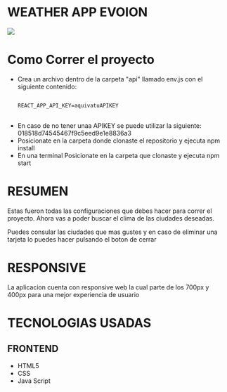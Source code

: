 <h1>WEATHER APP EVOION</h1>

<div>
    <img src='./ReadmeAssets/home.jpeg'></img>
</div>


<h1>Como Correr el proyecto</h1>
<ul>
<li>Crea un archivo dentro de la carpeta "api" llamado env.js con el siguiente contenido:
<pre>
<code>
REACT_APP_API_KEY=aquivatuAPIKEY
</code>
</pre>
<li>En caso de no tener unaa APIKEY se puede utilizar la siguiente: 018518d74545467f9c5eed9e1e8836a3</li>
<li>Posicionate en la carpeta donde clonaste el repositorio y ejecuta npm install</li>
<li>En una terminal  Posicionate en la carpeta que clonaste y ejecuta npm start</li>
</ul>


<h1>RESUMEN</h1>

<p>
    Estas fueron todas las configuraciones que debes hacer para correr el proyecto. Ahora vas a poder buscar el clima de las ciudades deseadas.
</p>

<p>
    Puedes consular las ciudades que mas gustes y en caso de eliminar una tarjeta lo puedes hacer pulsando el boton de cerrar 
</p>

<h1>RESPONSIVE</h1>

<p>
    La aplicacion cuenta con responsive web la cual parte de los 700px y 400px para una mejor experiencia de usuario 
</p>

<div>
    <h1> TECNOLOGIAS USADAS </h1>
        <h2>FRONTEND</h2>
        <ul>
            <li>HTML5 </li>
            <li>CSS</li>
            <li>Java Script</li>
        </ul>
</div>

